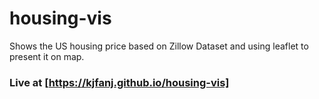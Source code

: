 # housing-vis

Shows the US housing price based on Zillow Dataset and using leaflet to present it on map.

### Live at [https://kjfanj.github.io/housing-vis]